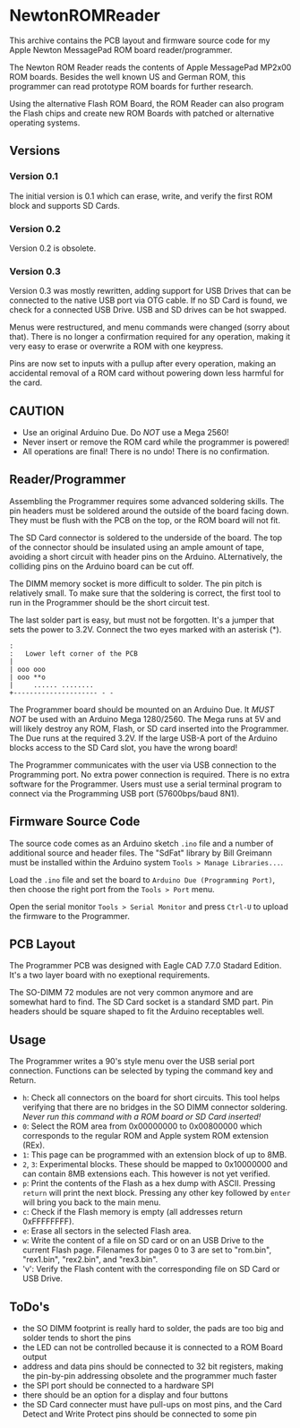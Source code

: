 # NewtonROMReader

This archive contains the PCB layout and firmware source code for my Apple 
Newton MessagePad ROM board reader/programmer.

The Newton ROM Reader reads the contents of Apple MessagePad MP2x00 ROM
boards. Besides the well known US and German ROM, this programmer can read 
prototype ROM boards for further research.

Using the alternative Flash ROM Board, the ROM Reader can also program the
Flash chips and create new ROM Boards with patched or alternative 
operating systems. 

## Versions

### Version 0.1 

The initial version is 0.1 which can erase, write, and verify the first ROM 
block and supports SD Cards.

### Version 0.2 

Version 0.2 is obsolete.

### Version 0.3 

Version 0.3 was mostly rewritten, adding support for USB Drives that can be 
connected to the native USB port via OTG cable. If no SD Card is found, we
check for a connected USB Drive. USB and SD drives can be hot swapped.

Menus were restructured, and menu commands were changed (sorry about that).
There is no longer a confirmation required for any operation, making it 
very easy to erase or overwrite a ROM with one keypress.

Pins are now set to inputs with a pullup after every operation, making an
accidental removal of a ROM card without powering down less harmful 
for the card.

## CAUTION

 - Use an original Arduino Due. Do *NOT* use a Mega 2560!
 - Never insert or remove the ROM card while the programmer is powered!
 - All operations are final! There is no undo! There is no confirmation.

## Reader/Programmer

Assembling the Programmer requires some advanced soldering skills. The pin 
headers must be soldered around the outside of the board facing down. They 
must be flush with the PCB on the top, or the ROM board will not fit.

The SD Card connector is soldered to the underside of the board. The top
of the connector should be insulated using an ample amount of tape, avoiding
a short circuit with header pins on the Arduino. ALternatively, the colliding
pins on the Arduino board can be cut off.

The DIMM memory socket is more difficult to solder. The pin pitch is relatively
small. To make sure that the soldering is correct, the first tool to run
in the Programmer should be the short circuit test.

The last solder part is easy, but must not be forgotten. It's a jumper that 
sets the power to 3.2V. Connect the two eyes marked with an asterisk (*).

```
:
:   Lower left corner of the PCB
|
| ooo ooo
| ooo **o
|     ...... ........
+--------------------- - -
``` 

The Programmer board should be mounted on an Arduino Due. It *MUST NOT* be 
used with an Arduino Mega 1280/2560. The Mega runs at 5V and will likely
destroy any ROM, Flash, or SD card inserted into the Programmer. The Due runs
at the required 3.2V. If the large USB-A port of the Arduino blocks access to 
the SD Card slot, you have the wrong board!

The Programmer communicates with the user via USB connection to the Programming
port. No extra power connection is required. There is no extra software for
the Programmer. Users must use a serial terminal program to connect via the 
Programming USB port (57600bps/baud 8N1).

## Firmware Source Code

The source code comes as an Arduino sketch `.ino` file and a number of 
additional source and header files. The "SdFat" library by Bill Greimann must be 
installed within the Arduino system `Tools > Manage Libraries...`.

Load the `.ino` file and set the board to `Arduino Due (Programming Port)`, 
then choose the right port from the `Tools > Port` menu.

Open the serial monitor `Tools > Serial Monitor` and press `Ctrl-U` to upload
the firmware to the Programmer.  

## PCB Layout

The Programmer PCB was designed with Eagle CAD 7.7.0 Stadard Edition. It's a
two layer board with no exeptional requirements.

The SO-DIMM 72 modules are not very common anymore and are somewhat hard to 
find. The SD Card socket is a standard SMD part. Pin headers should be 
square shaped to fit the Arduino receptables well.

## Usage

The Programmer writes a 90's style menu over the USB serial port connection.
Functions can be selected by typing the command key and Return. 

 - `h`: Check all connectors on the board for short circuits. This tool helps
        verifying that there are no bridges in the SO DIMM connector soldering.
        *Never run this command with a ROM board or SD Card inserted!*
 - `0`: Select the ROM area from 0x00000000 to 0x00800000 which corresponds
        to the regular ROM and Apple system ROM extension (REx).
 - `1`: This page can be programmed with an extension block of up to 8MB.
 - `2`, `3`: Experimental blocks. These should be mapped to 0x10000000 and 
        can contain 8MB extensions each. This however is not yet verified.
 - `p`: Print the contents of the Flash as a hex dump with ASCII. Pressing 
        `return` will print the next block. Pressing any other key followed
        by `enter` will bring you back to the main menu. 
 - `c`: Check if the Flash memory is empty (all addresses return 0xFFFFFFFF).
 - `e`: Erase all sectors in the selected Flash area.
 - `w`: Write the content of a file on SD card or on an USB Drive to the 
        current Flash page. Filenames for pages 0 to 3 are set to "rom.bin",
        "rex1.bin", "rex2.bin", and "rex3.bin".
 - 'v': Verify the Flash content with the corresponding file on SD Card or 
        USB Drive.
  
## ToDo's

 - the SO DIMM footprint is really hard to solder, the pads are too big and 
   solder tends to short the pins
 - the LED can not be controlled because it is connected to a ROM Board output
 - address and data pins should be connected to 32 bit registers, making the 
   pin-by-pin addressing obsolete and the programmer much faster
 - the SPI port should be connected to a hardware SPI
 - there should be an option for a display and four buttons
 - the SD Card connecter must have pull-ups on most pins, and the Card 
   Detect and Write Protect pins should be connected to some pin
 
